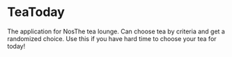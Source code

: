 TeaToday
========
The application for NosThe tea lounge. Can choose tea by criteria and get a randomized choice.
Use this if you have hard time to choose your tea for today!
